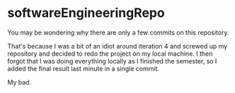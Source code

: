 # softwareEngineeringRepo

You may be wondering why there are only a few commits on this repository. 

That's because I was a bit of an idiot around iteration 4 and screwed up my repository and decided to redo the project on my local machine.
I then forgot that I was doing everything locally as I finished the semester, so I added the final result last minute in a single commit.

My bad.
